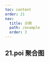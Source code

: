 ```yaml
---
toc: content
order: 21
nav:
  title: 示例
  path: /example
  order: 3
---
```

## 21.poi 聚合图

<code src= './poiChart/index.tsx' compact="true" defaultShowCode></code>
